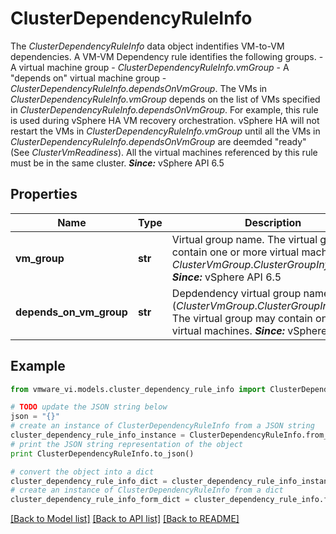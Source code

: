 # ClusterDependencyRuleInfo

The *ClusterDependencyRuleInfo* data object indentifies VM-to-VM dependencies.  A VM-VM Dependency rule identifies the following groups. - A virtual machine group - *ClusterDependencyRuleInfo.vmGroup* - A \"depends on\" virtual machine group - *ClusterDependencyRuleInfo.dependsOnVmGroup*.    The VMs in *ClusterDependencyRuleInfo.vmGroup* depends on the list of VMs specified in *ClusterDependencyRuleInfo.dependsOnVmGroup*.  For example, this rule is used during vSphere HA VM recovery orchestration. vSphere HA will not restart the VMs in *ClusterDependencyRuleInfo.vmGroup* until all the VMs in *ClusterDependencyRuleInfo.dependsOnVmGroup* are deemded \"ready\" (See *ClusterVmReadiness*).  All the virtual machines referenced by this rule must be in the same cluster.  ***Since:*** vSphere API 6.5 

## Properties
Name | Type | Description | Notes
------------ | ------------- | ------------- | -------------
**vm_group** | **str** | Virtual group name.  The virtual group may contain one or more virtual machines. *ClusterVmGroup*.*ClusterGroupInfo.name*  ***Since:*** vSphere API 6.5  | 
**depends_on_vm_group** | **str** | Depdendency virtual group name (*ClusterVmGroup*.*ClusterGroupInfo.name*).  The virtual group may contain one or more virtual machines.  ***Since:*** vSphere API 6.5  | 

## Example

```python
from vmware_vi.models.cluster_dependency_rule_info import ClusterDependencyRuleInfo

# TODO update the JSON string below
json = "{}"
# create an instance of ClusterDependencyRuleInfo from a JSON string
cluster_dependency_rule_info_instance = ClusterDependencyRuleInfo.from_json(json)
# print the JSON string representation of the object
print ClusterDependencyRuleInfo.to_json()

# convert the object into a dict
cluster_dependency_rule_info_dict = cluster_dependency_rule_info_instance.to_dict()
# create an instance of ClusterDependencyRuleInfo from a dict
cluster_dependency_rule_info_form_dict = cluster_dependency_rule_info.from_dict(cluster_dependency_rule_info_dict)
```
[[Back to Model list]](../README.md#documentation-for-models) [[Back to API list]](../README.md#documentation-for-api-endpoints) [[Back to README]](../README.md)


